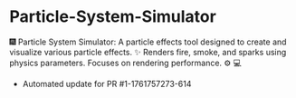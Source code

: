 # Particle-System-Simulator
🎆 Particle System Simulator: A particle effects tool designed to create and visualize various particle effects. ✨ Renders fire, smoke, and sparks using physics parameters. Focuses on rendering performance. ⚙️ 💻


- Automated update for PR #1-1761757273-614